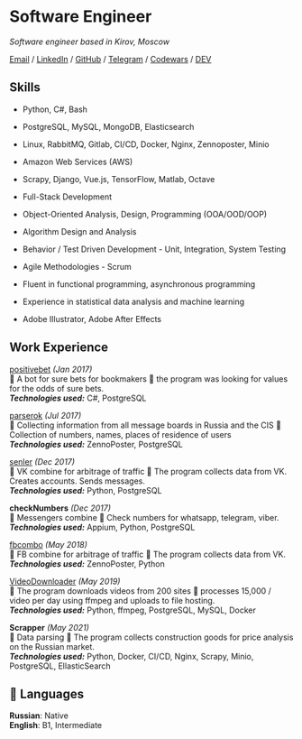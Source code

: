 # Software Engineer

_Software engineer based in Kirov, Moscow_ <br>

[Email](mailto:jiekc.pppc@gmail.com) / [LinkedIn](https://www.linkedin.com/in/kirill-loginov-992008216/) / [GitHub](https://github.com/logoskir/) / [Telegram](https://t.me/logoskir) / [Codewars](https://www.codewars.com/users/logoskir) / [DEV](https://dev.to/logoskir)

## Skills
 - Python, C#, Bash
 - PostgreSQL, MySQL, MongoDB, Elasticsearch
 - Linux, RabbitMQ, Gitlab, CI/CD, Docker, Nginx, Zennoposter, Minio
 - Amazon Web Services (AWS)
 - Scrapy, Django, Vue.js, TensorFlow, Matlab, Octave

 - Full-Stack Development
 - Object-Oriented Analysis, Design, Programming (OOA/OOD/OOP)
 - Algorithm Design and Analysis
 - Behavior / Test Driven Development - Unit, Integration, System Testing
 - Agile Methodologies - Scrum
 - Fluent in functional programming, asynchronous programming
 - Experience in statistical data analysis and machine learning

 - Adobe Illustrator, Adobe After Effects

## Work Experience

[positivebet](https://www.positivebet.com/) _(Jan 2017)_ <br>
💼 A bot for sure bets for bookmakers 🚀 the program was looking for values for the odds of sure bets. <br>
**_Technologies used:_** C#, PostgreSQL <br>

[parserok](https://parserok.ru/) _(Jul 2017)_ <br>
💼 Collecting information from all message boards in Russia and the CIS 🚀 Collection of numbers, names, places of residence of users <br>
**_Technologies used:_** ZennoPoster, PostgreSQL <br>

[senler](https://senler.ru/) _(Dec 2017)_ <br>
💼 VK combine for arbitrage of traffic 🚀 The program collects data from VK. Creates accounts. Sends messages. <br>
**_Technologies used:_** Python, PostgreSQL <br>

**checkNumbers**  _(Dec 2017)_ <br>
💼 Messengers combine 🚀 Check numbers for whatsapp, telegram, viber. <br>
**_Technologies used:_** Appium, Python, PostgreSQL <br>

[fbcombo](https://www.contentful.com/) _(May 2018)_ <br>
💼 FB combine for arbitrage of traffic 🚀 The program collects data from VK. <br>
**_Technologies used:_** ZennoPoster, Python <br>

[VideoDownloader](https://www.contentful.com/) _(May 2019)_ <br>
💼 The program downloads videos from 200 sites 🚀 processes 15,000 / video per day using ffmpeg and uploads to file hosting. <br>
**_Technologies used:_** Python, ffmpeg, PostgreSQL, MySQL, Docker <br>

**Scrapper**  _(May 2021)_ <br>
💼 Data parsing 🚀 The program collects construction goods for price analysis on the Russian market. <br>
**_Technologies used:_** Python, Docker, CI/CD, Nginx, Scrapy, Minio, PostgreSQL, EllasticSearch <br>



## 💬 Languages
**Russian**: Native <br>
**English**: B1, Intermediate
<br><br>
